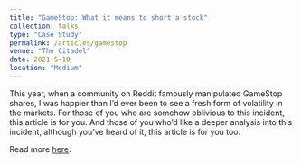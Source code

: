 ```yaml
---
title: "GameStop: What it means to short a stock"
collection: talks
type: "Case Study"
permalink: /articles/gamestop
venue: "The Citadel"
date: 2021-5-10
location: "Medium"
---
```


This year, when a community on Reddit famously manipulated GameStop shares, I was happier than I’d ever been to see a fresh form of volatility in the markets.
For those of you who are somehow oblivious to this incident, this article is for you.
And those of you who’d like a deeper analysis into this incident, although you’ve heard of it, this article is for you too.

Read more [here](ashishkulkarnii.medium.com/c14eaf0e6907).
